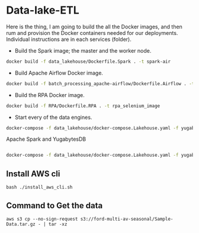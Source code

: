 # Data-lake-ETL

Here is the thing, I am going to build the all the Docker images, and then rum and provision the Docker containers needed for our deployments. Individual instructions are in each services (folder). 


* Build the Spark image; the master and the worker node. 
```BASH
docker build -f data_lakehouse/Dockerfile.Spark . -t spark-air
```

* Build Apache Airflow Docker image.
```BASH
docker build -f batch_processing_apache-airflow/Dockerfile.Airflow . -t airflow-spark
```

* Build the RPA Docker image.
```BASH
docker build -f RPA/Dockerfile.RPA . -t rpa_selenium_image
```

* Start every of the data engines.
```BASH
docker-compose -f data_lakehouse/docker-compose.Lakehouse.yaml -f yugabytesDB/docker-compose.Yugabyte.yaml -f lakefs/docker-compose.LakeFS.yaml -f batch_processing_apache-airflow/docker-compose.Airflow.yaml -f RPA/docker-compose.RPA.yaml up -d
```







Apache Spark and YugabytesDB

```

```

```BASH
docker-compose -f data_lakehouse/docker-compose.Lakehouse.yaml -f yugabytesDB/docker-compose.Yugabyte.yaml up -d
```

## Install AWS cli
```
bash ./install_aws_cli.sh
```


## Command to Get the data
```
aws s3 cp --no-sign-request s3://ford-multi-av-seasonal/Sample-Data.tar.gz - | tar -xz
```

